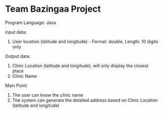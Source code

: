 # Team Bazingaa Project

Program Language: 
Java

input data: 
1. User location (latitude and longitude) - Format: double, Length: 10 digits only

Output data:
1. Clinic Location (latitude and longitude), will only display the closest place
2. Clinic Name

Main Point:
1. The user can know the clinic name
2. The system can generate the detailed address based on Clinic Location (latitude and longitude)

